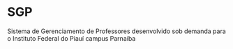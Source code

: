 # SGP
Sistema de Gerenciamento de Professores desenvolvido sob demanda para o Instituto Federal do Piauí campus Parnaíba
